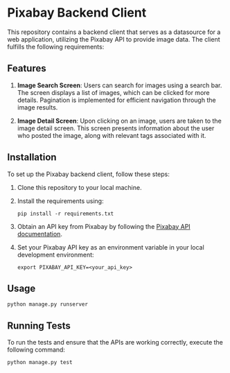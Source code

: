 # Pixabay Backend Client

This repository contains a backend client that serves as a datasource for a web application, utilizing the Pixabay API to provide image data. The client fulfills the following requirements:

## Features

1. **Image Search Screen**: Users can search for images using a search bar. The screen displays a list of images, which can be clicked for more details. Pagination is implemented for efficient navigation through the image results.

2. **Image Detail Screen**: Upon clicking on an image, users are taken to the image detail screen. This screen presents information about the user who posted the image, along with relevant tags associated with it.

## Installation

To set up the Pixabay backend client, follow these steps:

1. Clone this repository to your local machine.

2. Install the requirements using:
   
   ```shell
   pip install -r requirements.txt
   ```


3. Obtain an API key from Pixabay by following the [Pixabay API documentation](https://pixabay.com/api/docs/).

4. Set your Pixabay API key as an environment variable in your local development environment:
   
   ```shell
   export PIXABAY_API_KEY=<your_api_key>
   ```
## Usage
   
   ```shell
   python manage.py runserver
   ```

## Running Tests

To run the tests and ensure that the APIs are working correctly, execute the following command:
   
   ```shell
   python manage.py test
   ```
